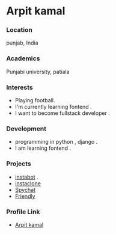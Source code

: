 # Arpit kamal

### Location

punjab, India

### Academics

Punjabi university, patiala

### Interests

- Playing football.
- I'm currently learning fontend .
- I want to become fullstack developer .

### Development

- programming in python , django .
- I am learning fontend .

### Projects

- [instabot](https://github.com/Arpitkamal/Instabot) .
- [instaclone](https://github.com/Arpitkamal/Insta-clone)
- [Spychat](https://github.com/Arpitkamal/spychat)
- [Friendly](https://github.com/Arpitkamal/spychat)

### Profile Link

- [Arpit kamal](https://github.com/Arpitkamal)